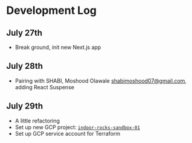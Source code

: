 # Development Log

## July 27th

* Break ground, init new Next.js app

## July 28th

* Pairing with SHABI, Moshood Olawale <shabimoshood07@gmail.com>, adding React Suspense

## July 29th

* A little refactoring
* Set up new GCP project: [`indoor-rocks-sandbox-01`](https://console.cloud.google.com/iam-admin/iam?authuser=1&project=indoor-rocks-sandbox-01)
* Set up GCP service account for Terraform
